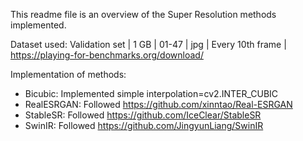 This readme file is an overview of the Super Resolution methods implemented.

Dataset used: Validation set | 1 GB	| 01-47	| jpg	| Every 10th frame | https://playing-for-benchmarks.org/download/

Implementation of methods:
- Bicubic: Implemented simple interpolation=cv2.INTER_CUBIC
- RealESRGAN: Followed https://github.com/xinntao/Real-ESRGAN
- StableSR: Followed https://github.com/IceClear/StableSR
- SwinIR: Followed https://github.com/JingyunLiang/SwinIR
